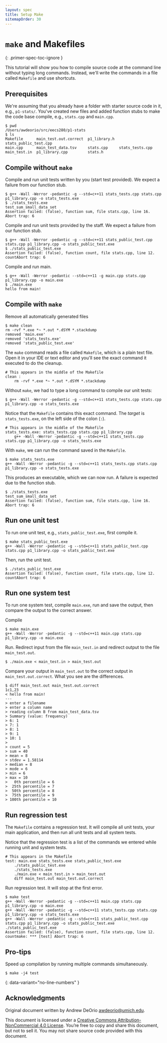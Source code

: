 ```yaml
---
layout: spec
title: Setup Make
sitemapOrder: 30
---
```


`make` and Makefiles
====================
{: .primer-spec-toc-ignore }

This tutorial will show you how to compile source code at the command line without typing long commands.  Instead, we'll write the commands in a file called `Makefile` and use shortcuts.


## Prerequisites
We're assuming that you already have a folder with starter source code in it, e.g., `p1-stats/`.  You've created new files and added function stubs to make the code base compile, e.g., `stats.cpp` and `main.cpp`.
```console
$ pwd
/Users/awdeorio/src/eecs280/p1-stats
$ ls
Makefile      main_test.out.correct  p1_library.h  stats_public_test.cpp
main.cpp      main_test_data.tsv     stats.cpp     stats_tests.cpp
main_test.in  p1_library.cpp         stats.h
```


## Compile without `make`
Compile and run unit tests written by you (start test provided).  We expect a failure from our function stub.
```console
$ g++ -Wall -Werror -pedantic -g --std=c++11 stats_tests.cpp stats.cpp p1_library.cpp -o stats_tests.exe
$ ./stats_tests.exe
test_sum_small_data_set
Assertion failed: (false), function sum, file stats.cpp, line 16.
Abort trap: 6
```

Compile and run unit tests provided by the staff.  We expect a failure from our function stub.
```console
$ g++ -Wall -Werror -pedantic -g --std=c++11 stats_public_test.cpp stats.cpp p1_library.cpp -o stats_public_test.exe
$ ./stats_public_test.exe
Assertion failed: (false), function count, file stats.cpp, line 12.
countAbort trap: 6
```

Compile and run main.
```console
$ g++ -Wall -Werror -pedantic --std=c++11 -g main.cpp stats.cpp p1_library.cpp -o main.exe
$ ./main.exe
hello from main!
```


## Compile with `make`
Remove all automatically generated files
```console
$ make clean
rm -rvf *.exe *~ *.out *.dSYM *.stackdump
removed 'main.exe'
removed 'stats_tests.exe'
removed 'stats_public_test.exe'
```

The `make` command reads a file called `Makefile`, which is a plain text file.  Open it in your IDE or text editor and you'll see the exact command it executed to do the cleanup.
```make
# This appears in the middle of the Makefile
clean :
	rm -rvf *.exe *~ *.out *.dSYM *.stackdump
```

Without `make`, we had to type a long command to compile our unit tests:
```console
$ g++ -Wall -Werror -pedantic -g --std=c++11 stats_tests.cpp stats.cpp p1_library.cpp -o stats_tests.exe
```

Notice that the `Makefile` contains this exact command.  The *target* is `stats_tests.exe`, on the left side of the colon (`:`).
```make
# This appears in the middle of the Makefile
stats_tests.exe: stats_tests.cpp stats.cpp p1_library.cpp
	g++ -Wall -Werror -pedantic -g --std=c++11 stats_tests.cpp stats.cpp p1_library.cpp -o stats_tests.exe
```

With `make`, we can run the command saved in the `Makefile`.
```console
$ make stats_tests.exe
g++ -Wall -Werror -pedantic -g --std=c++11 stats_tests.cpp stats.cpp p1_library.cpp -o stats_tests.exe
```

This produces an executable, which we can now run.  A failure is expected due to the function stub.
```console
$ ./stats_tests.exe
test_sum_small_data_set
Assertion failed: (false), function sum, file stats.cpp, line 16.
Abort trap: 6
```


## Run one unit test
To run one unit test, e.g., `stats_public_test.exe`, first compile it.
```console
$ make stats_public_test.exe
g++ -Wall -Werror -pedantic -g --std=c++11 stats_public_test.cpp stats.cpp p1_library.cpp -o stats_public_test.exe
```

Then, run the unit test.
```console
$ ./stats_public_test.exe
Assertion failed: (false), function count, file stats.cpp, line 12.
countAbort trap: 6
```


## Run one system test
To run one system test, compile `main.exe`, run and save the output, then compare the output to the correct answer.

Compile
```console
$ make main.exe
g++ -Wall -Werror -pedantic -g --std=c++11 main.cpp stats.cpp p1_library.cpp -o main.exe
```

Run.  Redirect input from the file `main_test.in` and redirect output to the file `main_test.out`.
```console
$ ./main.exe < main_test.in > main_test.out
```

Compare your output in `main_test.out` to the correct output in `main_test.out.correct`.  What you see are the differences.
```console
$ diff main_test.out main_test.out.correct
1c1,23
< hello from main!
---
> enter a filename
> enter a column name
> reading column B from main_test_data.tsv
> Summary (value: frequency)
> 6: 1
> 7: 1
> 8: 1
> 9: 1
> 10: 1
> 
> count = 5
> sum = 40
> mean = 8
> stdev = 1.58114
> median = 8
> mode = 6
> min = 6
> max = 10
>   0th percentile = 6
>  25th percentile = 7
>  50th percentile = 8
>  75th percentile = 9
> 100th percentile = 10
```


## Run regression test
The `Makefile` contains a regression test.  It will compile all unit tests, your main application, and then run all unit tests and all system tests.

Notice that the regression test is a list of the commands we entered while running unit and system tests.
```make
# This appears in the Makefile
test: main.exe stats_tests.exe stats_public_test.exe
	./stats_public_test.exe
	./stats_tests.exe
	./main.exe < main_test.in > main_test.out
	diff main_test.out main_test.out.correct
```

Run regression test.  It will stop at the first error.
```console
$ make test
g++ -Wall -Werror -pedantic -g --std=c++11 main.cpp stats.cpp p1_library.cpp -o main.exe
g++ -Wall -Werror -pedantic -g --std=c++11 stats_tests.cpp stats.cpp p1_library.cpp -o stats_tests.exe
g++ -Wall -Werror -pedantic -g --std=c++11 stats_public_test.cpp stats.cpp p1_library.cpp -o stats_public_test.exe
./stats_public_test.exe
Assertion failed: (false), function count, file stats.cpp, line 12.
countmake: *** [test] Abort trap: 6
```


## Pro-tips
Speed up compilation by running multiple commands simultaneously.
```console
$ make -j4 test
```
{: data-variant="no-line-numbers" }


## Acknowledgments
Original document written by Andrew DeOrio awdeorio@umich.edu.

This document is licensed under a [Creative Commons Attribution-NonCommercial 4.0 License](https://creativecommons.org/licenses/by-nc/4.0/). You’re free to copy and share this document, but not to sell it. You may not share source code provided with this document.
